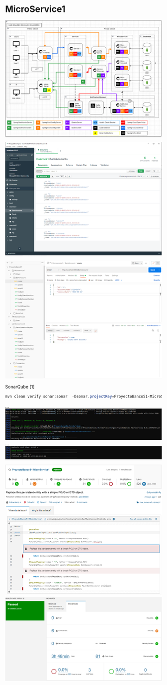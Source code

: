 # MicroService1

![img](https://github.com/cochachyLE-Dev/ProyectoBancoS1-MicroService1/blob/main/Diagram-Arquitecture.PNG)

![img](https://github.com/cochachyLE-Dev/ProyectoBancoS1-MicroService1/blob/main/MongoDB-Microservice1.PNG)

![img](https://github.com/cochachyLE-Dev/ProyectoBancoS1-MicroService1/blob/main/Postman-Microservice1.PNG)


SonarQube [1]

```ps1
mvn clean verify sonar:sonar  -Dsonar.projectKey=ProyectoBancoS1-MicroService1  -Dsonar.host.url=http://localhost:9080  -Dsonar.login=sqp_99a2e1057085096a17ffc2825ff665d9b52e9aa3
```
...
![img](https://github.com/cochachyLE-Dev/ProyectoBancoS1-MicroService1/blob/main/Microservice1-Sonarqube-verify-1.PNG)
...
![img](https://github.com/cochachyLE-Dev/ProyectoBancoS1-MicroService1/blob/main/Microservice1-Sonarqube-verify-2.PNG)


![img](https://github.com/cochachyLE-Dev/ProyectoBancoS1-MicroService1/blob/main/Microservice1-Sonarqube-1.PNG)
![img](https://github.com/cochachyLE-Dev/ProyectoBancoS1-MicroService1/blob/main/Microservice1-Sonarqube-2.PNG)
![img](https://github.com/cochachyLE-Dev/ProyectoBancoS1-MicroService1/blob/main/Microservice1-Sonarqube-3.PNG)

